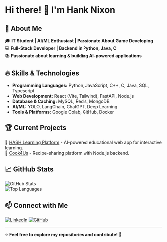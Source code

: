 # Hi there! 👋 I'm Hank Nixon

## 🚀 About Me

🎓 **IT Student | AI/ML Enthusiast | Passionate About Game Developing**  
💻 **Full-Stack Developer | Backend in Python, Java, C**  
📚 **Passionate about learning & building AI-powered applications**

## 🔥 Skills & Technologies

- **Programming Languages:** Python, JavaScript, C++, C, Java, SQL, Typescript
- **Web Development:** React (Vite, Tailwind), FastAPI, Node.js
- **Database & Caching:** MySQL, Redis, MongoDB
- **AI/ML:** YOLO, LangChain, ChatGPT, Deep Learning
- **Tools & Platforms:** Google Colab, GitHub, Docker

## 🏆 Current Projects

🔹 [HASH Learning Platform](https://github.com/hanknixon/Hash) - AI-powered educational web app for interactive learning.  
🔹 [Cook4Us](https://github.com/hanknixon/Recipe-Sharing-Platform) - Recipe-sharing platform with Node.js backend.

## 📈 GitHub Stats

![GitHub Stats](https://github-readme-stats.vercel.app/api?username=yourusername&show_icons=true&theme=radical)  
![Top Languages](https://github-readme-stats.vercel.app/api/top-langs/?username=yourusername&layout=compact&theme=radical)

## 📫 Connect with Me

[![LinkedIn](https://img.shields.io/badge/LinkedIn-blue?style=for-the-badge&logo=linkedin)]([https://linkedin.com/in/yourprofile](https://www.linkedin.com/in/hanknixon/))  
[![GitHub](https://img.shields.io/badge/GitHub-black?style=for-the-badge&logo=github)]([https://github.com/yourusername](https://github.com/hanknixon))  

---
⭐️ **Feel free to explore my repositories and contribute!** 🚀

